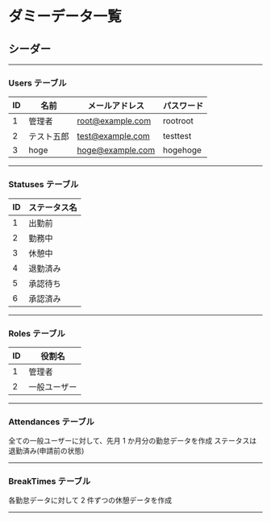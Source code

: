 # ダミーデータ一覧

## シーダー

---

### Users テーブル

| ID  | 名前       | メールアドレス     | パスワード |
| --- | ---------- | ------------------ | ---------- |
| 1   | 管理者     | <root@example.com> | rootroot   |
| 2   | テスト五郎 | <test@example.com> | testtest   |
| 3   | hoge       | <hoge@example.com> | hogehoge   |

---

### Statuses テーブル

| ID  | ステータス名 |
| --- | ------------ |
| 1   | 出勤前       |
| 2   | 勤務中       |
| 3   | 休憩中       |
| 4   | 退勤済み     |
| 5   | 承認待ち     |
| 6   | 承認済み     |

---

### Roles テーブル

| ID  | 役割名       |
| --- | ------------ |
| 1   | 管理者       |
| 2   | 一般ユーザー |

---

### Attendances テーブル

全ての一般ユーザーに対して、先月 1 か月分の勤怠データを作成
ステータスは退勤済み(申請前の状態)

---

### BreakTimes テーブル

各勤怠データに対して 2 件ずつの休憩データを作成

---
